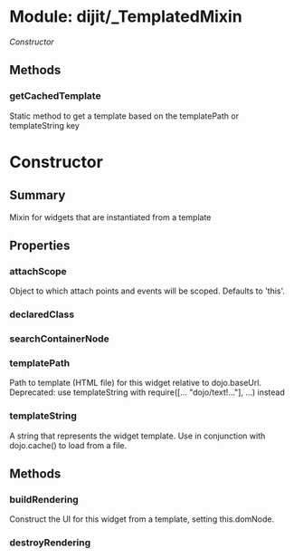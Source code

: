 # Module: dijit/_TemplatedMixin

*Constructor*

## Methods

### getCachedTemplate
Static method to get a template based on the templatePath or
templateString key

# Constructor

## Summary

Mixin for widgets that are instantiated from a template
## Properties

### attachScope
Object to which attach points and events will be scoped.  Defaults
to 'this'.

### declaredClass


### searchContainerNode


### templatePath
Path to template (HTML file) for this widget relative to dojo.baseUrl.
Deprecated: use templateString with require([... "dojo/text!..."], ...) instead

### templateString
A string that represents the widget template.
Use in conjunction with dojo.cache() to load from a file.

## Methods

### buildRendering
Construct the UI for this widget from a template, setting this.domNode.

### destroyRendering


